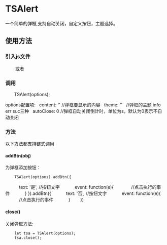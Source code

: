 # TSAlert
一个简单的弹框,支持自动关闭，自定义按钮，主题选择。
## 使用方法
### 引入js文件

         <script src="../TSAlert.js"></script>或者<script src="../TSAlert.min.js"></script>
### 调用

        TSAlert(options);
        
options配置项:
    content: '' //弹框要显示的内容
    theme: ''   //弹框的主题 info err suc三种
    autoClose: 0 //弹框自动关闭倒计时，单位为s，默认为0表示不自动关闭

### 方法
以下方法都支持链式调用
#### addBtn(obj)
为弹框添加按钮：

        TSAlert(options).addBtn({
            text: '是',  //按钮文字
            event: function(e){
              //点击执行的事件
            }
        }).addBtn({
            text: '否',  //按钮文字
            event: function(e){
              //点击执行的事件
            }
        })
#### close()
关闭弹框方法:

        let tsa = TSAlert(options);
        tsa.close();
